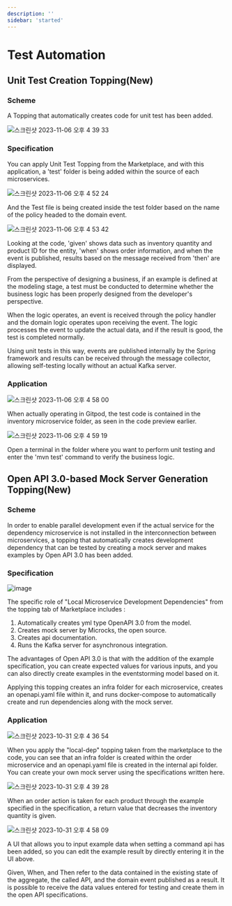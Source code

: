 ```yaml
---
description: ''
sidebar: 'started'
---
```


# Test Automation

## Unit Test Creation Topping(New)

### Scheme
A Topping that automatically creates code for unit test has been added.

![스크린샷 2023-11-06 오후 4 39 33](https://github.com/msa-ez/msa-ez.github.io/assets/113568664/3569acfc-36bd-464e-8944-1bf2a0e589e7)

### Specification

You can apply Unit Test Topping from the Marketplace, and with this application, a 'test' folder is being added within the source of each microservices.

![스크린샷 2023-11-06 오후 4 52 24](https://github.com/msa-ez/msa-ez.github.io/assets/113568664/ecb2ef37-e8cc-42cc-84f6-01e54179888d)

And the Test file is being created inside the test folder based on the name of the policy headed to the domain event.

![스크린샷 2023-11-06 오후 4 53 42](https://github.com/msa-ez/msa-ez.github.io/assets/113568664/7cd50ed9-431d-4125-9800-d8f6a06b7e91)

Looking at the code, 'given' shows data such as inventory quantity and product ID for the entity, 'when' shows order information, and when the event is published, results based on the message received from 'then' are displayed.

From the perspective of designing a business, if an example is defined at the modeling stage, a test must be conducted to determine whether the business logic has been properly designed from the developer's perspective.

When the logic operates, an event is received through the policy handler and the domain logic operates upon receiving the event. The logic processes the event to update the actual data, and if the result is good, the test is completed normally.

Using unit tests in this way, events are published internally by the Spring framework and results can be received through the message collector, allowing self-testing locally without an actual Kafka server.

### Application

![스크린샷 2023-11-06 오후 4 58 00](https://github.com/msa-ez/msa-ez.github.io/assets/113568664/0877f676-4085-4ffd-9832-ebb06dc56a5c)

When actually operating in Gitpod, the test code is contained in the inventory microservice folder, as seen in the code preview earlier.

![스크린샷 2023-11-06 오후 4 59 19](https://github.com/msa-ez/msa-ez.github.io/assets/113568664/bd543df7-9616-4eb3-b96e-734acd80c923)

Open a terminal in the folder where you want to perform unit testing and enter the 'mvn test' command to verify the business logic.

## Open API 3.0-based Mock Server Generation Topping(New)

### Scheme
In order to enable parallel development even if the actual service for the dependency microservice is not installed in the interconnection between microservices, a topping that automatically creates development dependency that can be tested by creating a mock server and makes examples by Open API 3.0 has been added.

### Specification
![image](https://github.com/msa-ez/msaschool.github.io/assets/113568664/ffaa62b4-e480-4a18-8e2d-dd228744685c)

The specific role of "Local Microservice Development Dependencies" from the topping tab of Marketplace includes :

1. Automatically creates yml type OpenAPI 3.0 from the model.
2. Creates mock server by Microcks, the open source.
3. Creates api documentation.
4. Runs the Kafka server for asynchronous integration.

The advantages of Open API 3.0 is that with the addition of the example specification, you can create expected values for various inputs, and you can also directly create examples in the eventstorming model based on it.

Applying this topping creates an infra folder for each microservice, creates an openapi.yaml file within it, and runs docker-compose to automatically create and run dependencies along with the mock server.

### Application
![스크린샷 2023-10-31 오후 4 36 54](https://github.com/msa-ez/msaschool.github.io/assets/113568664/c8ab2295-4311-4b70-954c-4a63781febd4)

When you apply the "local-dep" topping taken from the marketplace to the code, you can see that an infra folder is created within the order microservice and an openapi.yaml file is created in the internal api folder. You can create your own mock server using the specifications written here.

![스크린샷 2023-10-31 오후 4 39 28](https://github.com/msa-ez/msaschool.github.io/assets/113568664/c7ee0127-a6d9-4591-9247-1e798ee40278)

When an order action is taken for each product through the example specified in the specification, a return value that decreases the inventory quantity is given.

![스크린샷 2023-10-31 오후 4 58 09](https://github.com/msa-ez/msaschool.github.io/assets/113568664/eb61ae67-423a-44b5-a643-5fdae703c57b)

A UI that allows you to input example data when setting a command api has been added, so you can edit the example result by directly entering it in the UI above.

Given, When, and Then refer to the data contained in the existing state of the aggregate, the called API, and the domain event published as a result. It is possible to receive the data values entered for testing and create them in the open API specifications.